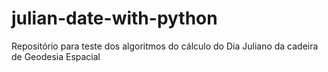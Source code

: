 # julian-date-with-python
Repositório para teste dos algoritmos do cálculo do Dia Juliano da cadeira de Geodesia Espacial
